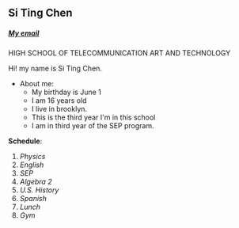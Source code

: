 ## Si Ting Chen    

##### [My email](sitingc4318@hstat.org)

HIGH SCHOOL OF TELECOMMUNICATION ART AND TECHNOLOGY
 
Hi! my name is Si Ting Chen.   
* About me:
  * My birthday is June 1
  * I am 16 years old 
  * I live in brooklyn. 
  * This is the third year I'm in this school 
  * I am in third year of the SEP program. 

**Schedule**:

1) _Physics_
2) _English_
3) _SEP_
4) _Algebra 2_
5) _U.S. History_
6) _Spanish_
7) _Lunch_
8) _Gym_
